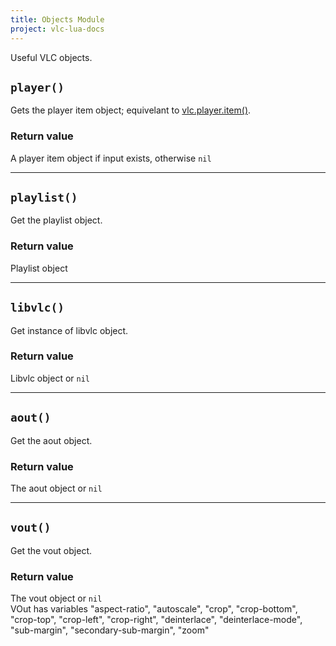 ```yaml
---
title: Objects Module
project: vlc-lua-docs
---
```

Useful VLC objects.


## `player()`
Gets the player item object; equivelant to [vlc.player.item()](/vlc-lua-docs/m/player/#item).

### Return value
A player item object if input exists, otherwise `nil`

----
## `playlist()`
Get the playlist object.

### Return value
Playlist object

----
## `libvlc()`
Get instance of libvlc object.

### Return value
Libvlc object or `nil`

----
## `aout()`
Get the aout object.

### Return value
The aout object or `nil`

----
## `vout()`
Get the vout object.

### Return value
The vout object or `nil`  
VOut has variables "aspect-ratio", "autoscale", "crop", "crop-bottom", "crop-top", "crop-left", "crop-right", "deinterlace", "deinterlace-mode", "sub-margin", "secondary-sub-margin", "zoom"